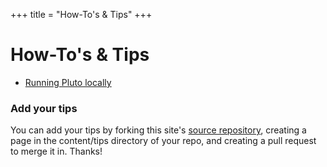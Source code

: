 +++
title = "How-To's & Tips"
+++

# How-To's & Tips
- [Running Pluto locally](pluto/local/)

### Add your tips
You can add your tips by forking this site's [source repository](https://github.com/PsuAstro498/Fall2024/), creating a page in the content/tips directory of your repo, and creating a pull request to merge it in.  Thanks!
